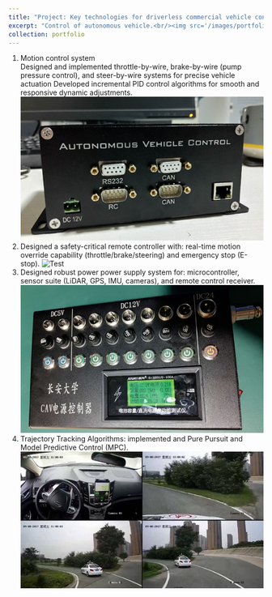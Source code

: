 ```yaml
---
title: "Project: Key technologies for driverless commercial vehicle control systems"
excerpt: "Control of autonomous vehicle.<br/><img src='/images/portfolio9/gas_xinda.png' width='500' height='300'>"
collection: portfolio
---
```



1. Motion control system  
Designed and implemented throttle-by-wire, brake-by-wire (pump pressure control), and steer-by-wire systems for precise vehicle actuation Developed incremental PID control algorithms for smooth and responsive dynamic adjustments.  
    <img src="/images/portfolio9/control_box.jpg" alt="Test" width="520" /> 
1. Designed a safety-critical remote controller with: real-time motion override capability (throttle/brake/steering) and emergency stop (E-stop).
    <img src="/images/portfolio9/remote_controller.png" alt="Test" width="520" /> 
2. Designed robust power power supply system for: microcontroller, sensor suite (LiDAR, GPS, IMU, cameras), and remote control receiver. 
    <img src="/images/portfolio9/power_box.jpg" alt="Test" width="520" />
3. Trajectory Tracking Algorithms: implemented and Pure Pursuit and Model Predictive Control (MPC).  
   <img src="/images/portfolio9/trajectory_tracking.jpg" alt="Test" width="520" /> 